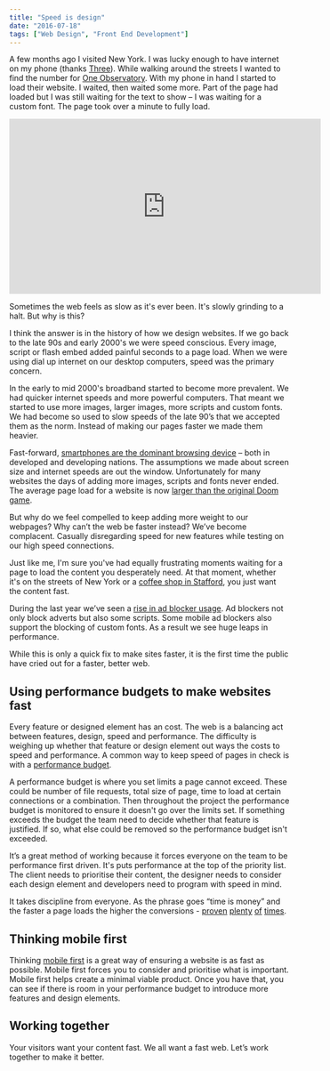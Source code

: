 ```yaml
---
title: "Speed is design"
date: "2016-07-18"
tags: ["Web Design", "Front End Development"]
---
```


A few months ago I visited New York. I was lucky enough to have internet on my phone (thanks [Three](http://www.three.co.uk/Discover/Phones/Feel_At_Home)). While walking around the streets I wanted to find the number for [One Observatory](https://oneworldobservatory.com). With my phone in hand I started to load their website. I waited, then waited some more. Part of the page had loaded but I was still waiting for the text to show – I was waiting for a custom font. The page took over a minute to fully load.

<div class="media-object"><iframe width="560" height="315" src="https://www.youtube.com/embed/2XX14tfsk4c" frameborder="0" allow="accelerometer; autoplay; encrypted-media; gyroscope; picture-in-picture" allowfullscreen></iframe></div>

Sometimes the web feels as slow as it's ever been. It's slowly grinding to a halt. But why is this?

I think the answer is in the history of how we design websites. If we go back to the late 90s and early 2000's we were speed conscious. Every image, script or flash embed added painful seconds to a page load. When we were using dial up internet on our desktop computers, speed was the primary concern.

In the early to mid 2000's broadband started to become more prevalent. We had quicker internet speeds and more powerful computers. That meant we started to use more images, larger images, more scripts and custom fonts. We had become so used to slow speeds of the late 90’s that we accepted them as the norm. Instead of making our pages faster we made them heavier.

Fast-forward, [smartphones are the dominant browsing device](http://blog.ezoic.com/mobile-usage-statistics-key-facts-and-findings-for-publishers/) – both in developed and developing nations. The assumptions we made about screen size and internet speeds are out the window. Unfortunately for many websites the days of adding more images, scripts and fonts never ended. The average page load for a website is now [larger than the original Doom game](http://www.pcworld.com/article/3060622/internet/the-average-web-page-is-now-larger-doom.html).

But why do we feel compelled to keep adding more weight to our webpages? Why can’t the web be faster instead? We’ve become complacent. Casually disregarding speed for new features while testing on our high speed connections.

Just like me, I'm sure you've had equally frustrating moments waiting for a page to load the content you desperately need. At that moment, whether it's on the streets of New York or a [coffee shop in Stafford](https://www.tripadvisor.co.uk/Restaurant_Review-g186377-d6622746-Reviews-Bean_Encounter_LTD-Stafford_Staffordshire_England.html), you just want the content fast.

During the last year we’ve seen a [rise in ad blocker usage](https://www.theguardian.com/technology/2015/oct/03/ad-blockers-advertising-mobile-apple). Ad blockers not only block adverts but also some scripts. Some mobile ad blockers also support the blocking of custom fonts. As a result we see huge leaps in performance.

While this is only a quick fix to make sites faster, it is the first time the public have cried out for a faster, better web.

## Using performance budgets to make websites fast

Every feature or designed element has an cost. The web is a balancing act between features, design, speed and performance. The difficulty is weighing up whether that feature or design element out ways the costs to speed and performance. A common way to keep speed of pages in check is with a [performance budget](http://danielmall.com/articles/how-to-make-a-performance-budget/).

A performance budget is where you set limits a page cannot exceed. These could be number of file requests, total size of page, time to load at certain connections or a combination. Then throughout the project the performance budget is monitored to ensure it doesn't go over the limits set. If something exceeds the budget the team need to decide whether that feature is justified. If so, what else could be removed so the performance budget isn't exceeded.

It’s a great method of working because it forces everyone on the team to be performance first driven. It's puts performance at the top of the priority list. The client needs to prioritise their content, the designer needs to consider each design element and developers need to program with speed in mind.

It takes discipline from everyone. As the phrase goes “time is money” and the faster a page loads the higher the conversions - [proven](http://blog.gigaspaces.com/amazon-found-every-100ms-of-latency-cost-them-1-in-sales/) [plenty](https://blog.kissmetrics.com/speed-is-a-killer/) [of](http://tribes.no/2013/10/28/how-website-speeds-affects-online-sales/) [times](https://blog.crazyegg.com/2015/03/24/website-speed-conversions/).

## Thinking mobile first

Thinking [mobile first](http://wearejh.com/design/benefits-of-a-mobile-first-approach/) is a great way of ensuring a website is as fast as possible. Mobile first forces you to consider and prioritise what is important. Mobile first helps create a minimal viable product. Once you have that, you can see if there is room in your performance budget to introduce more features and design elements.

## Working together

Your visitors want your content fast. We all want a fast web. Let’s work together to make it better.

